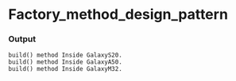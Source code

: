 # Factory_method_design_pattern

### Output
```output
build() method Inside GalaxyS20.
build() method Inside GalaxyA50.
build() method Inside GalaxyM32.
```
